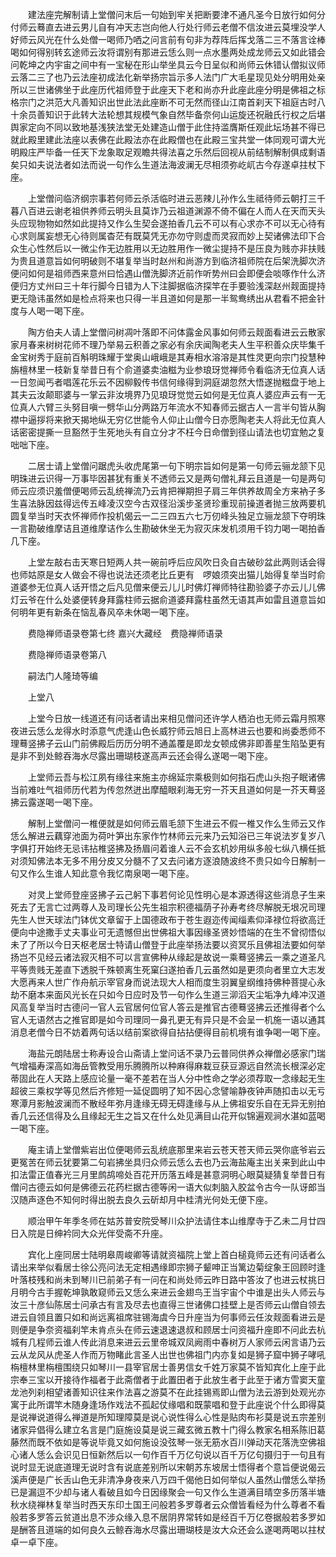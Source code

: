 <!-- { "loadSidebar": true } -->
　　建法座完解制请上堂僧问末后一句始到牢关把断要津不通凡圣今日放行如何分付师云蓦直去进云男儿自有冲天志岂向他人行处行师云老僧不信汝进云莫埋没学人好师云风光在什么处僧一喝师乃哂之问言前有句非为荐阵后挥戈落二三不落言诠棒喝如何得别转玄途师云汝将谓别有那进云恁么则一点水墨两处成龙师云又如此错会问乾坤之内宇宙之间中有一宝秘在形山举坐具云今日呈似和尚师云休错认僧拟议师云落二三了也乃云法座初成法化新举扬宗旨示多人法门广大毛星现见处分明用处亲所以三世诸佛坐于此座历代祖师登于此座天下老和尚亦升此座此座分明是佛祖之标格宗门之洪范大凡善知识出世此法此座断不可无然而径山江南首刹天下祖庭古时八十余员善知识于此转大法轮想其规模气象自然毕备奈何山运旋还祝融氏行权之后堪舆家定向不同以致地基浅狭法堂无处建造山僧于此住持滥膺斯任观此坛场甚不得已就此殿里建此法座以表佛在此殿法亦在此殿僧也在此殿三宝共堂一体同观可谓大光明殿庄严毕备一任天下龙象取足观瞻共得法喜之乐然后回视从前结制解制俱成剩语矣只如夫说法者如法而说一句作么生道法海波澜无尽相须弥屹屼古今存遂卓拄杖下座。

　　上堂僧问临济纲宗事若何师云杀活临时进云恶辣儿孙作么生祗待师云朝打三千暮八百进云谢老祖供养师云明头且莫诈乃云祖道渊源不倚不偏在人而人在天而天头头应现物物如然如此提持又作么生契会遂拍香几云不可以有心求亦不可以无心待有心求则属妄想无心待则属杳茫有既莫凭无亦勿守则虚而灵寂而妙上契诸佛法印下合众生心性然后以一微尘作无边胜用以无边胜用作一微尘提持不是压良为贱亦非扶贱为贵且道意旨如何明破则不堪复举当时赵州和尚游方到临济祖师院在后架洗脚次济便问如何是祖师西来意州曰恰遇山僧洗脚济近前作听势州曰会即便会啖啄作什么济便归方丈州曰三十年行脚今日错为人下注脚据临济探竿在手要验浅深赵州觌面提持更无隐讳虽然如是检点将来也只得一半且道如何是那一半鸳鸯绣出从君看不把金针度与人喝一喝下座。

　　陶方伯夫人请上堂僧问树凋叶落即不问体露金风事如何师云觌面看进云云散家家月春来树树花师不理乃举易云积善之家必有余庆闻陶老夫人生平积善众庆毕集千金宝树秀于庭前百斛明珠耀于堂奥山峨峨是其寿相水溶溶是其性灵更向宗门投慧种旃檀林里一枝新复举昔日有个俞道婆卖油糍为业参琅玡觉禅师令看临济无位真人话一日忽闻丐者唱莲花乐云不因柳毅传书信何缘得到洞庭湖忽然大悟遂抛糍盘于地上其夫云汝颠耶婆与一掌云非汝境界乃见琅玡觉觉云如何是无位真人婆应声云有一无位真人六臂三头努目嗔一劈华山分两路万年流水不知春师云据古人一言半句皆从胸襟中逼拶将来掀天揭地纵无穷亿世能令人仰止山僧今日亦愿陶老夫人将此无位真人话密密提撕一旦豁然于生死地头有自立分才不枉今日命僧到径山请法也切宜勉之复咄咄下座。

　　二居士请上堂僧问踞虎头收虎尾第一句下明宗旨如何是第一句师云骊龙颔下见明珠进云识得一万事毕因甚犹有重关不透师云又是两句僧礼拜云且道是一句是两句师云应须识羞僧便喝师云乱统禅流乃云肯把禅期担子肩三年供养故周全方来衲子多生喜法脉因兹得远传五峰凌汉空今古双径沿溪步圣贤珍重现前操道者抛三放两要机圆复举当时天衣怀禅师作投机偈云一二三四五六七万仞峰头独足立骊龙颔下夺明珠一言勘破维摩诘且道维摩诘作么生勘破休坐无为寂灭床发机须用千钧力喝一喝拍香几下座。

　　上堂左敲右击天寒日短两人共一碗前呼后应风吹日灸自古破砂盆此两则话会得也师姑原是女人做会不得也说法还须老比丘更有　啰娘须突出猫儿始得复举当时俞道婆参无位真人话开悟之后凡见僧来便云儿儿时佛灯禅师特往勘验婆子亦云儿儿佛灯云爷在什么处婆便转身拜露柱师云据俞道婆拜露柱虽然无语其声如雷且道意旨如何明年更有新条在恼乱春风卒未休喝一喝下座。

　　费隐禅师语录卷第七终
嘉兴大藏经　费隐禅师语录


　　费隐禅师语录卷第八

　　嗣法门人隆琦等编

　　上堂八

　　上堂今日放一线道还有问话者请出来相见僧问还许学人栖泊也无师云霜月照寒夜进云恁么龙得水时添意气虎逢山色长威狞师云旭日上高林进云也要和尚委悉师不理蓦竖拂子云山门前佛殿后历历分明不通盖覆是即龙女顿成佛非即善星生陷坠更有是非不到处鲸吞海水尽露出珊瑚枝遂高声云还会得么遂喝一喝下座。

　　上堂师云吾与松江夙有缘往来施主亦绵延宗乘极则如何指石虎山头抱子眠诸佛当前难吐气祖师历代若为传忽然迸出摩醯眼刹海无穷一芥天且道如何是一芥天蓦竖拂云露遂喝一喝下座。

　　解制上堂僧问一椎便就是如何师云眉毛颔下生进云不假一椎又作么生师云又作恁么解进云藕穿池面为荷叶笋出东家作竹林师云元来乃云知浴已三年说法岁复岁八字俱打开始终无忌讳拈椎竖拂及扬眉问着谁人云不会玄机妙用纵多般七纵八横任抵对须知佛法本无多不用分皮又分髓不了又去问诸方逐浪随波终不贵只如今日解制一句又作么生谁人知此意令我忆南泉喝一喝下座。

　　对灵上堂师登座竖拂子云己躬下事若何论见性明心是本源透得这些消息子生来死去了无言亡过两尊人及司理长公先生祖宗积德福荫子孙寿考终尽解脱无垠况司理先生人世天球法门钵优文章留于上国德政布于苍生遐迩传闻缁素仰泽禄位将欲高迁便向中途撒手丈夫事业可无遗憾但出世佛祖大事因缘圣贤妙悟端的在生不曾彻悟似未了了所以今日天枢老居士特请山僧登于此座举扬法要以资冥乐且佛祖法要如何举扬岂不见经云诸法寂灭相不可以言宣佛种从缘起是故说一乘蓦竖拂云一乘之道圣凡平等贵贱无差直下透脱千殊顿离生死窠臼遂拍香几云虽然如是更须向者里立大志发大愿再来人世广作舟航示宰官身而说法现大人相而度生羽翼皇纲维持佛种菩提心永劫不磨本来面风光长在只如今日应时及节一句作么生道三泖滔天尘垢净九峰冲汉道风高复举当时古德问一官人云官居何位官人答云是推官古德蓦竖拂云还推得者个么官人无语然古之推官即是如今司理同一鼻孔更无有异只是不会呈一机施一语以通其消息老僧今日不妨着两句话以结前案欲得自拈拈便得目前机境有谁争喝一喝下座。

　　海盐元朗陆居士称寿设合山斋请上堂问话不录乃云普同供养众禅僧必感家门瑞气增福寿深高如海岳管教受用乐腾腾所以种麻得麻栽豆获豆源远自然流长根深必定蒂固此在人天路上感应论量一毫不差若在当人分中性命之学必须荐取一念缘起无生超彼三乘权学等见然后齐修短一延促圆明了知不因心念譬喻静夜钟声随扣击以无亏寒潭月影触波澜而不散经年弥月逢缘无碍无碍逢缘与从上佛祖安乐自在无异无别拍香几云还信得及么且缘起无生之旨又在什么处见满目山花开似锦遍观涧水湛如蓝喝一喝下座。

　　庵主请上堂僧紫岩出位便喝师云乱统底那里来岩云苍天苍天师云哭你底爷岩云更冤苦在师云犹要第二句岩拂坐具归众师云恁么去也乃云海盐庵主出关来到此山中扣法雷正值春光三月里鹧鸪啼处百花开历落五峰是甚意洞明心眼莫疑猜复举昔日有僧问古德云如何是佛德云花药栏据古德等闲一语大似刺脑入胶盆令古今一队讶郎当汉随声逐色不知何时得出脱去良久云斫却月中桂清光何处无便下座。

　　顺治甲午年季冬师在姑苏普安院受琴川众护法请住本山维摩寺于乙未二月廿四日入院是日绅衿同大众光伴受斋不升座。

　　宾化上座同居士陆明皋周峻卿等请就资福院上堂上首白槌竟师云还有问话者么请出来举似看居士徐公亮问法无定相遇缘即宗狮子颦呻正当篱边菊绽象王回顾时逢叶落枝残和尚未到琴川已前弟子有一问在和尚处师云昨日路中答汝了也进云杖挑日月明今古手握乾坤孰敢窥师云又恁么来进云金翅鸟王当宇宙个中谁是出头人师云与汝三十彦仙陈居士问承古有言及尽去也直得三世诸佛口挂壁上是否师云山僧自领去进云自领且置只如和尚远离祖席驻锡海虞今日升座当为何事师云任汝觌面看进云是则便是争奈资福刹竿未肯点头在师云速退速退叔和顾居士问资福升座即不问此去杭城有几程师云谁人传此消息来进云云里帝城双凤阙雨中春树万人家师云闲言语乃云云从龙风从虎圣人作而万物睹此言圣人出世也佛祖门内亦复如是狮子窟中狮子哮吼栴檀林里栴檀围绕只如琴川一县宰官居士善男信女千姓万家莫不皆知宾化上座于此宗奉三宝以开接待作福者于此斋僧者于此置田者于此放生者于此至于诸方雪窦天童龙池列刹相望诸善知识往来作法喜之游莫不在此挂锡焉即山僧为法云游到处观光亦寓于此所谓竿木随身逢场作戏法不孤起仗缘唱和既蒙唱和登于此座说个什么即得莫是说禅说道得么禅道是所知理障莫是说心说性得么心性是贴肉布衫莫是说五宗差别诸家异倡得么建立名言是门庭施设莫是说三藏玄微五教十门得么教家名相系陈旧葛藤然而既不依如是等说毕竟又如何施设没弦琴一张无筋水百川弹动天花落洗空佛祖心诸人恁么会识见日恒新然后以一句作百千万亿句说以百千万亿句摄归于一句且有说时显无说底道理无说时含有说底差别所以宋朝苏东坡居士悟得者个意旨便说偈云溪声便是广长舌山色无非清净身夜来八万四千偈他日如何举似人虽然山僧恁么举扬已是漏逗不少却与诸人看破且如今日因缘聚会一句又作么生道满目晴空多历落半塘秋水绕禅林复举当时西天东印土国王问般若多罗尊者云众僧皆看经为什么尊者不看般若多罗答云贫道出息不涉众缘入息不居阴界常转如是经百千万亿卷据般若多罗如是酬答且道端的如何良久云鲸吞海水尽露出珊瑚枝是汝大众还会么遂喝两喝以拄杖卓一卓下座。

